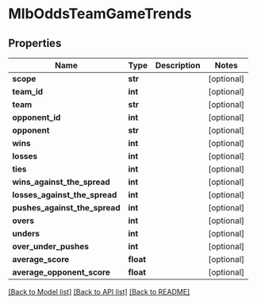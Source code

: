 # MlbOddsTeamGameTrends

## Properties
Name | Type | Description | Notes
------------ | ------------- | ------------- | -------------
**scope** | **str** |  | [optional] 
**team_id** | **int** |  | [optional] 
**team** | **str** |  | [optional] 
**opponent_id** | **int** |  | [optional] 
**opponent** | **str** |  | [optional] 
**wins** | **int** |  | [optional] 
**losses** | **int** |  | [optional] 
**ties** | **int** |  | [optional] 
**wins_against_the_spread** | **int** |  | [optional] 
**losses_against_the_spread** | **int** |  | [optional] 
**pushes_against_the_spread** | **int** |  | [optional] 
**overs** | **int** |  | [optional] 
**unders** | **int** |  | [optional] 
**over_under_pushes** | **int** |  | [optional] 
**average_score** | **float** |  | [optional] 
**average_opponent_score** | **float** |  | [optional] 

[[Back to Model list]](../README.md#documentation-for-models) [[Back to API list]](../README.md#documentation-for-api-endpoints) [[Back to README]](../README.md)

